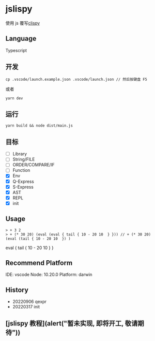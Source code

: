 # jslispy

使用 js 覆写[clispy](https://github.com/akerdi/buildyourownlisp)

## Language

Typescript

## 开发

    cp .vscode/launch.example.json .vscode/launch.json // 然后按键盘 F5

或者

    yarn dev

## 运行

    yarn build && node dist/main.js

## 目标

- [ ] Library
- [ ] String/FILE
- [ ] ORDER/COMPARE/IF
- [ ] Function
- [x] Env
- [x] Q-Express
- [x] S-Express
- [x] AST
- [x] REPL
- [x] init

## Usage

    > + 3 2
    > + (* 30 20) (eval (eval { tail { 10 - 20 10  } })) // + (* 30 20) (eval (tail { 10 - 20 10  }) )

eval { tail { 10 - 20 10 } }

## Recommend Platform

IDE: vscode
Node: 10.20.0
Platform: darwin

## History

- 20220906 qexpr
- 20220317 init

## [jslispy 教程](alert("暂未实现, 即将开工, 敬请期待"))
